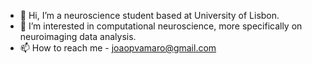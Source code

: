 - 👋 Hi, I’m a neuroscience student based at University of Lisbon.
- 👀 I’m interested in computational neuroscience, more specifically on neuroimaging data analysis.
- 📫 How to reach me - joaopvamaro@gmail.com

<!---
JoaoAmaro2001/JoaoAmaro2001 is a ✨ special ✨ repository because its `README.md` (this file) appears on your GitHub profile.
You can click the Preview link to take a look at your changes.
--->
